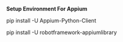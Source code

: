 __Setup Environment For Appium__

pip install -U Appium-Python-Client

pip install -U robotframework-appiumlibrary